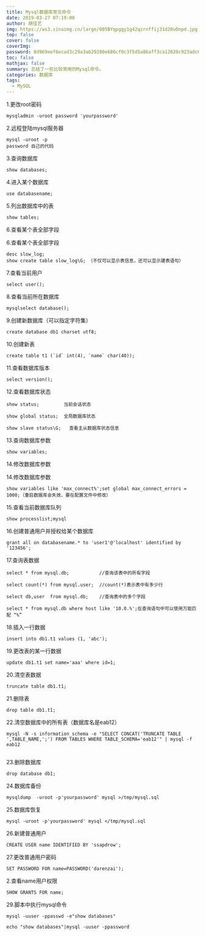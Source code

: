 ```yaml
---
title: Mysql数据库常见命令
date: 2019-03-27 07:19:00
author: 胡佳艺
img: https://ws3.sinaimg.cn/large/005BYqpggy1g42qzrnffij31d20u0npd.jpg
top: false
cover: false
coverImg: 
password: 8d969eef6ecad3c29a3a629280e686cf0c3f5d5a86aff3ca12020c923adc6c92
toc: false
mathjax: false
summary: 总结了一些比较常用的Mysql命令。
categories: 数据库
tags:
  - MySQL
---
```


1.更改root密码

```mysql
mysqladmin -uroot password 'yourpassword'
```


2.远程登陆mysql服务器

```mysql
mysql -uroot -p 
password 自己的代码
```


3.查询数据库

```mysql
show databases;
```


4.进入某个数据库

```mysql
use databasename;
```


5.列出数据库中的表

```mysql
show tables;
```


6.查看某个表全部字段

6.查看某个表全部字段

```mysql
desc slow_log;
show create table slow_log\G; （不仅可以显示表信息，还可以显示建表语句）
```


7.查看当前用户

```mysql
select user();
```


8.查看当前所在数据库

```mysql
mysqlselect database();
```


9.创建新数据库（可以指定字符集）

```mysql
create database db1 charset utf8;
```


10.创建新表

```mysql
create table t1 (`id` int(4), `name` char(40));

```


11.查看数据库版本

```mysql
select version();

```


12.查看数据库状态

```mysql
show status;         当前会话状态

show global status;  全局数据库状态

show slave status\G;   查看主从数据库状态信息
```


13.查询数据库参数

```
show variables;
```


14.修改数据库参数

14.修改数据库参数

```mysql
show variables like 'max_connect%';set global max_connect_errors = 1000;（重启数据库会失效，要在配置文件中修改）

```

15.查看当前数据库队列

```mysql
show processlist;mysql
```


16.创建普通用户并授权给某个数据库

```mysql
grant all on databasename.* to 'user1'@'localhost' identified by '123456';
```


17.查询表数据

```mysql
select * from mysql.db;           //查询该表中的所有字段

select count(*) from mysql.user;  //count(*)表示表中有多少行

select db,user  from mysql.db;    //查询表中的多个字段

select * from mysql.db where host like '10.0.%';在查询语句中可以使用万能匹配 “%”
```



18.插入一行数据

```mysql
insert into db1.t1 values (1, 'abc');
```

19.更改表的某一行数据

```mysql
update db1.t1 set name='aaa' where id=1;
```

20.清空表数据

```mysql
truncate table db1.t1;
```

21.删除表

```mysql
drop table db1.t1;
```



22.清空数据库中的所有表（数据库名是eab12）

```mysql
mysql -N -s information_schema -e "SELECT CONCAT('TRUNCATE TABLE ',TABLE_NAME,';') FROM TABLES WHERE TABLE_SCHEMA='eab12'" | mysql -f eab12


```



23.删除数据库

```mysql
drop database db1;
```



24.数据库备份

```mysql
mysqldump  -uroot -p'yourpassword' mysql >/tmp/mysql.sql
```



25.数据库恢复

```mysql
mysql -uroot -p'yourpassword' mysql </tmp/mysql.sql
```



26.新建普通用户

```mysql
CREATE USER name IDENTIFIED BY 'ssapdrow';
```



27.更改普通用户密码

```mysql
SET PASSWORD FOR name=PASSWORD('darenzai');
```

2.查看name用户权限

```mysql
SHOW GRANTS FOR name;
```



29.脚本中执行mysql命令

```mysql
mysql -uuser -ppasswd -e"show databases"

echo "show databases"|mysql -uuser -ppassword
```

<br>